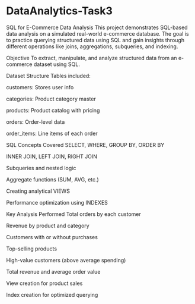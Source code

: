 # DataAnalytics-Task3
SQL for E-Commerce Data Analysis
This project demonstrates SQL-based data analysis on a simulated real-world e-commerce database. The goal is to practice querying structured data using SQL and gain insights through different operations like joins, aggregations, subqueries, and indexing.

Objective
To extract, manipulate, and analyze structured data from an e-commerce dataset using SQL.



Dataset Structure
Tables included:

customers: Stores user info

categories: Product category master

products: Product catalog with pricing

orders: Order-level data

order_items: Line items of each order

SQL Concepts Covered
SELECT, WHERE, GROUP BY, ORDER BY

INNER JOIN, LEFT JOIN, RIGHT JOIN

Subqueries and nested logic

Aggregate functions (SUM, AVG, etc.)

Creating analytical VIEWS

Performance optimization using INDEXES

Key Analysis Performed
Total orders by each customer

Revenue by product and category

Customers with or without purchases

Top-selling products

High-value customers (above average spending)

Total revenue and average order value

View creation for product sales

Index creation for optimized querying

